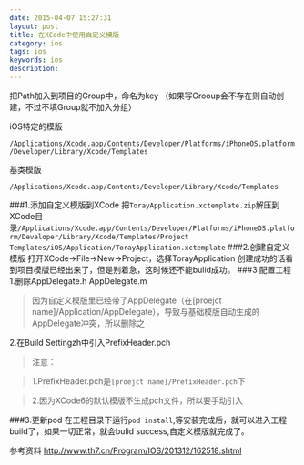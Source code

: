 ```yaml
---
date: 2015-04-07 15:27:31
layout: post
title: 在XCode中使用自定义模版
category: ios
tags: ios
keywords: ios
description:
---
```




把Path加入到项目的Group中，命名为key
（如果写Grooup会不存在则自动创建，不过不填Group就不加入分组）

iOS特定的模版

`/Applications/Xcode.app/Contents/Developer/Platforms/iPhoneOS.platform/Developer/Library/Xcode/Templates`

基类模版

`/Applications/Xcode.app/Contents/Developer/Library/Xcode/Templates`


###1.添加自定义模版到XCode
把`TorayApplication.xctemplate.zip`解压到XCode目录`/Applications/Xcode.app/Contents/Developer/Platforms/iPhoneOS.platform/Developer/Library/Xcode/Templates/Project Templates/iOS/Application/TorayApplication.xctemplate`
###2.创建自定义模版
打开XCode->File->New->Project，选择TorayApplication
创建成功的话看到项目模版已经出来了，但是别着急，这时候还不能bulid成功。
###3.配置工程
1.删除AppDelegate.h AppDelegate.m
>因为自定义模版里已经带了AppDelegate（在[proejct name]/Application/AppDelegate），导致与基础模版自动生成的AppDelegate冲突，所以删除之

2.在Build Settingzh中引入PrefixHeader.pch
>注意：

>1.PrefixHeader.pch是`[proejct name]/PrefixHeader.pch`下

>2.因为XCode6的默认模版不生成pch文件，所以要手动引入

###3.更新pod
在工程目录下运行`pod install`,等安装完成后，就可以进入工程build了，如果一切正常，就会bulid success,自定义模版就完成了。


参考资料
http://www.th7.cn/Program/IOS/201312/162518.shtml